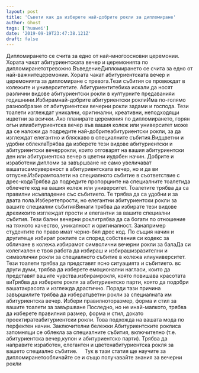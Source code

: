 ```yaml
---
layout: post
title: 'Съвети как да изберете най-добрите рокли за дипломиране'
author: Ghost
tags: ['huawei']
date: '2019-09-19T23:47:38.121Z'
draft: false
---
```


Дипломирането се счита за едно от най-многоосновни церемонии. Хората чакат абитуриентската вечер и церемонията по дипломиранетотревожно.ВъведениеДипломирането се счита за едно от най-важнитецеремонии. Хората чакат абитуриентската вечер и церемонията за дипломиране с тревога.Тези събития се провеждат в колежите и университетите. Абитуриентитебиха искали да носят различни видове абитуриентски рокли в културните предаванияи годишнини.Избирамнай-добрите абитуриентски роклиИма по-голямо разнообразие от абитуриентски вечерни рокли задами и господа. Тези тоалети изглеждат уникални, оригинални, креативни, неподходящи ицветни за всички. Ако планирате церемония по дипломирането, горян огън илиабитуриентска вечер във вашия колеж или университет може да се наложи да подредите най-добритеабитуриентски рокли, за да изглеждат елегантно и бляскаво в специалните събития.Видцветни и удобни облеклаТрябва да изберете тези видове абитуриентски и абитуриентски вечеррокли, които отговарят на вашия абитуриентски ден или абитуриентска вечер в цветни иудобен начин. Добрите и изработени дипломи за завършване не само увеличават вашатасамоувереност в абитуриентската вечер, но и да ви отпусне.Избирамтоалети на специалното събитие в съответствие с дрес-кодаТрябва да подредите пропорциите на специалните тоалетида облечете код на вашия колеж или университет. Тоалетите трябва да са правилни исъвпадение със събитието. Те трябва да са удобни и за двата пола.Изберетепрости, но елегантни абитуриентски рокли за вашите специални събитияВинаги трябва да избирате тези видове дрехикоито изглеждат прости и елегантни за вашите специални събития. Тези бални вечерни роклитрябва да са богати по отношение на тяхното качество, уникалност и оригиналност. Занапример студентите по право имат черно-бял дрес код. По същия начин и другитеще избират роклите си според собствения си кодекс за обличане в колежа.избирамот символични вечерни рокли за балаДа си колегиален е твоя работа да избираш и избирашизразителни и символични рокли за специалното събитие в колежа илиуниверситет. Тези тоалети трябва да представят ясно ситуацията и събитието. вс други думи, трябва да изберете емоционални нагласи, които да представят вашите чувства.избирамрокля, която повишава красотата виТрябва да изберете рокля за абитуриентско парти, която да подобри вашатакрасота и изглежда драстично. Поради тази причина завършилите трябва да избератцветни рокли за специалната им абитуриентска вечер. Избери правилноторазмер, форма и стил за вашите тоалети за завършване Последно, но не инай-малкото, трябва да изберете правилния размер, форма и стил, докато проектиратеабитуриентски рокли. Това подхожда на вашата мода по перфектен начин. Заключителни бележки Абитуриентските роклиса запомнящи се облекла за специалните събития, включително (т.е. абитуриентска вечер,купон и абитуриентско парти). Трябва да направите изработен, елегантен и цветенабитуриентска рокля за вашето специално събитие.     Тук в тази статия ще научите за дипломиранетообличайте се и също получавайте знания за вечерни рокли
